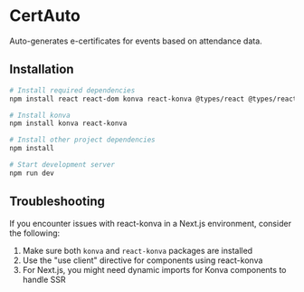 # CertAuto
Auto-generates e-certificates for events based on attendance data.

## Installation

```bash
# Install required dependencies
npm install react react-dom konva react-konva @types/react @types/react-dom

# Install konva
npm install konva react-konva

# Install other project dependencies
npm install

# Start development server
npm run dev
```

## Troubleshooting

If you encounter issues with react-konva in a Next.js environment, consider the following:

1. Make sure both `konva` and `react-konva` packages are installed
2. Use the "use client" directive for components using react-konva
3. For Next.js, you might need dynamic imports for Konva components to handle SSR